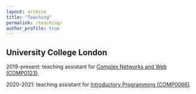 ```yaml
---
layout: archive
title: "Teaching"
permalink: /teaching/
author_profile: true
---
```


## University College London

2019-present: teaching assistant for [Complex Networks and Web (COMP0123)](https://www.ucl.ac.uk/module-catalogue/modules/complex-networks-and-web/COMP0123).

2020-2021: teaching assistant for [Introductory Programming (COMP0066)](https://www.ucl.ac.uk/module-catalogue/modules/introductory-programming/COMP0066).